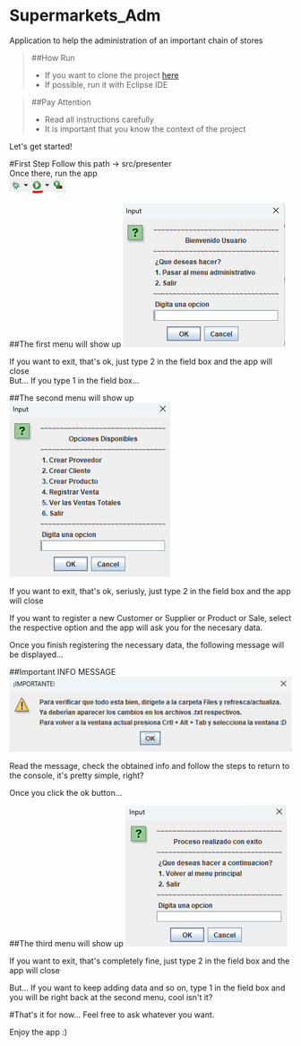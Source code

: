 # Supermarkets_Adm
Application to help the administration of an important chain of stores

>##How Run
> - If you want to clone the project [here](https://github.com/castellanossss/Supermarkets_Adm.git)
> - If possible, run it with Eclipse IDE

>##Pay Attention
> - Read all instructions carefully
> - It is important that you know the context of the project

Let's get started!

#First Step
Follow this path -> src/presenter  
Once there, run the app  
![Run App Buton](images/img_1.png)  
  
##The first menu will show up
![First Menu](images/firstmenu.png)  
  
  If you want to exit, that's ok, just type 2 in the field box and the app will close  
  But... If you type 1 in the field box...

##The second menu will show up
![Second Menu](images/secondmenu.png)  
  
  If you want to exit, that's ok, seriusly, just type 2 in the field box and the app will close  
  
  If you want to register a new Customer or Supplier or Product or Sale, select the respective option and the app will ask you for the necesary data.  
  
  Once you finish registering the necessary data, the following message will be displayed...

##Important INFO MESSAGE
![Important Info Message](images/archiveinfo.png)  
  
  Read the message, check the obtained info and follow the steps to return to the console, it's pretty simple, right?  
    
  Once you click the ok button...
  
##The third menu will show up
![Third Menu](images/thirdmenu.png)  
  
  If you want to exit, that's completely fine, just type 2 in the field box and the app will close  
    
  But... If you want to keep adding data and so on, type 1 in the field box and you will be right back at the second menu, cool isn't it? 
  
#That's it for now...
Feel free to ask whatever you want.  
  
  Enjoy the app :)
